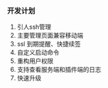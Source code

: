 ### 开发计划
 
   1. 引人ssh管理
   2. 主要管理页面兼容移动端
   3. ssl 到期提醒、快捷续签
   4. 自定义启动命令
   5. 重构用户权限
   6. 支持查看服务端和插件端的日志
   7. 快速升级
   
